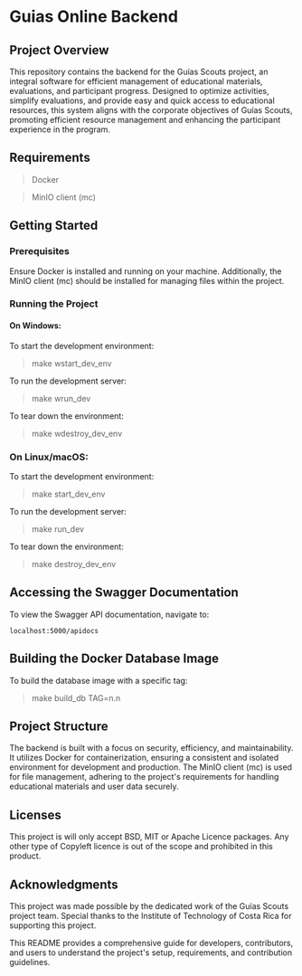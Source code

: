 # Guias Online Backend

## Project Overview

This repository contains the backend for the Guías Scouts project, an integral software for efficient management of educational materials, evaluations, and participant progress. Designed to optimize activities, simplify evaluations, and provide easy and quick access to educational resources, this system aligns with the corporate objectives of Guías Scouts, promoting efficient resource management and enhancing the participant experience in the program.

## Requirements

> Docker

> MinIO client (mc)

## Getting Started

### Prerequisites

Ensure Docker is installed and running on your machine. Additionally, the MinIO client (mc) should be installed for managing files within the project.

### Running the Project

#### On Windows:

To start the development environment:

> make wstart_dev_env

To run the development server:

> make wrun_dev

To tear down the environment:

> make wdestroy_dev_env

### On Linux/macOS:

To start the development environment:

> make start_dev_env

To run the development server:

> make run_dev

To tear down the environment:

> make destroy_dev_env

## Accessing the Swagger Documentation

To view the Swagger API documentation, navigate to:

`localhost:5000/apidocs`

## Building the Docker Database Image

To build the database image with a specific tag:

> make build_db TAG=n.n

## Project Structure

The backend is built with a focus on security, efficiency, and maintainability. It utilizes Docker for containerization, ensuring a consistent and isolated environment for development and production. The MinIO client (mc) is used for file management, adhering to the project's requirements for handling educational materials and user data securely.

## Licenses

This project is will only accept BSD, MIT or Apache Licence packages. Any other type of Copyleft licence is out of the scope and prohibited in this product.

## Acknowledgments

This project was made possible by the dedicated work of the Guías Scouts project team. Special thanks to the Institute of Technology of Costa Rica for supporting this project.

This README provides a comprehensive guide for developers, contributors, and users to understand the project's setup, requirements, and contribution guidelines.

